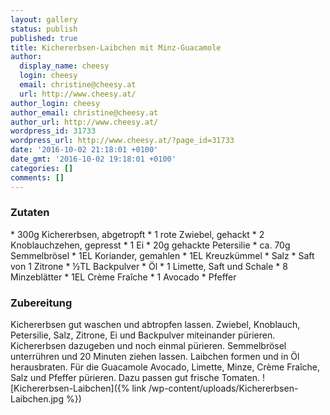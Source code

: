 ```yaml
---
layout: gallery
status: publish
published: true
title: Kichererbsen-Laibchen mit Minz-Guacamole
author:
  display_name: cheesy
  login: cheesy
  email: christine@cheesy.at
  url: http://www.cheesy.at/
author_login: cheesy
author_email: christine@cheesy.at
author_url: http://www.cheesy.at/
wordpress_id: 31733
wordpress_url: http://www.cheesy.at/?page_id=31733
date: '2016-10-02 21:18:01 +0100'
date_gmt: '2016-10-02 19:18:01 +0100'
categories: []
comments: []
---
```

### Zutaten
\* 300g Kichererbsen, abgetropft
\* 1 rote Zwiebel, gehackt
\* 2 Knoblauchzehen, gepresst
\* 1 Ei
\* 20g gehackte Petersilie
\* ca. 70g Semmelbrösel
\* 1EL Koriander, gemahlen
\* 1EL Kreuzkümmel
\* Salz
\* Saft von 1 Zitrone
\* ½TL Backpulver
\* Öl
\* 1 Limette, Saft und Schale
\* 8 Minzeblätter
\* 1EL Crème Fraîche
\* 1 Avocado
\* Pfeffer
### Zubereitung
Kichererbsen gut waschen und abtropfen lassen. Zwiebel, Knoblauch, Petersilie, Salz, Zitrone, Ei und Backpulver miteinander pürieren. Kichererbsen dazugeben und noch einmal pürieren. Semmelbrösel unterrühren und 20 Minuten ziehen lassen. Laibchen formen und in Öl herausbraten. Für die Guacamole Avocado, Limette, Minze, Crème Fraîche, Salz und Pfeffer pürieren. Dazu passen gut frische Tomaten.
![Kichererbsen-Laibchen]({% link /wp-content/uploads/Kichererbsen-Laibchen.jpg %})
